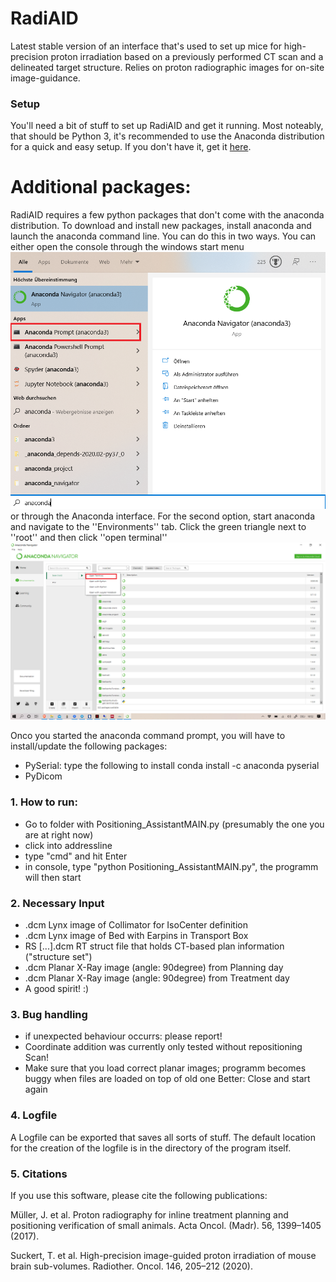 # RadiAID

Latest stable version of an interface that's used to set up mice for high-precision proton irradiation based on a previously performed CT scan and a delineated target structure. Relies on proton radiographic images for on-site image-guidance.

### Setup
You'll need a bit of stuff to set up RadiAID and get it running. Most noteably, that should be Python 3, it's recommended to use the Anaconda distribution for a quick and easy setup. If you don't have it, get it [here](https://www.anaconda.com/products/individual).

# Additional packages:
RadiAID requires a few python packages that don't come with the anaconda distribution. To download and install new packages, install anaconda and launch the anaconda command line. You can do this in two ways. You can either open the console through the windows start menu 
![](./imgs/launch_prompt1.png)
or through the Anaconda interface. For the second option, start anaconda and navigate to the ''Environments'' tab. Click the green triangle next to ''root'' and then click ''open terminal'' 
![](./imgs/launch_prompt2.png)

Onco you started the anaconda command prompt, you will have to install/update the following packages:
* PySerial: type the following to install
        conda install -c anaconda pyserial
* PyDicom

### 1. How to run:

* Go to folder with Positioning_AssistantMAIN.py (presumably the one you are at right now)
* click into addressline
* type "cmd" and hit Enter
* in console, type "python Positioning_AssistantMAIN.py", the programm will then start

### 2. Necessary Input
* .dcm Lynx image of Collimator for IsoCenter definition
* .dcm Lynx image of Bed with Earpins in Transport Box
* RS [...].dcm RT struct file that holds CT-based plan information ("structure set")
* .dcm Planar X-Ray image (angle: 90degree) from Planning day
* .dcm Planar X-Ray image (angle: 90degree) from Treatment day
* A good spirit! :)

### 3. Bug handling
* if unexpected behaviour occurrs: please report!
* Coordinate addition was currently only tested without repositioning Scan!
* Make sure that you load correct planar images; programm becomes buggy when files are loaded on top of old one
    Better: Close and start again

### 4. Logfile
A Logfile can be exported that saves all sorts of stuff. 
The default location for the creation of the logfile is in the directory of the program itself.

### 5. Citations
If you use this software, please cite the following publications:

Müller, J. et al. Proton radiography for inline treatment planning and positioning verification of small animals. Acta Oncol. (Madr). 56, 1399–1405 (2017).

Suckert, T. et al. High-precision image-guided proton irradiation of mouse brain sub-volumes. Radiother. Oncol. 146, 205–212 (2020).
